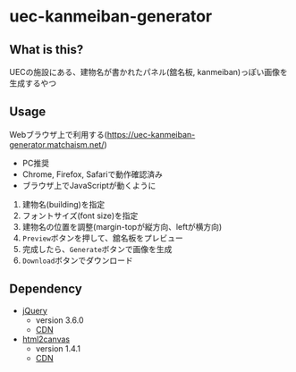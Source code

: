 # uec-kanmeiban-generator
## What is this?
UECの施設にある、建物名が書かれたパネル(舘名板, kanmeiban)っぽい画像を生成するやつ

## Usage
Webブラウザ上で利用する(https://uec-kanmeiban-generator.matchaism.net/)

  - PC推奨
  - Chrome, Firefox, Safariで動作確認済み
  - ブラウザ上でJavaScriptが動くように

1. 建物名(building)を指定
2. フォントサイズ(font size)を指定
3. 建物名の位置を調整(margin-topが縦方向、leftが横方向)
4. `Preview`ボタンを押して、舘名板をプレビュー
5. 完成したら、`Generate`ボタンで画像を生成
6. `Download`ボタンでダウンロード

## Dependency
  - [jQuery](https://jquery.com/)
    - version 3.6.0
    - [CDN](https://ajax.googleapis.com/ajax/libs/jquery/3.6.0/jquery.min.js)
  - [html2canvas](https://html2canvas.hertzen.com/)
    - version 1.4.1
    - [CDN](https://cdn.jsdelivr.net/npm/html2canvas@1.4.1/dist/html2canvas.min.js)

